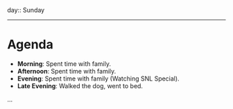 day:: Sunday

---

# Agenda

- **Morning**: Spent time with family.
- **Afternoon**: Spent time with family.
- **Evening**: Spent time with family (Watching SNL Special).
- **Late Evening**: Walked the dog, went to bed.



...
